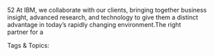 52
At IBM, we collaborate with our clients, bringing together business 
insight, advanced research, and technology to give them a distinct 
advantage in today’s rapidly changing environment.The right  
partner for a 

   Tags & Topics:
   